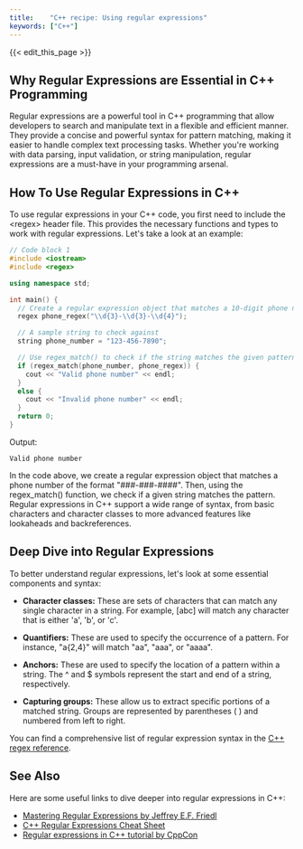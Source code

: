```yaml
---
title:    "C++ recipe: Using regular expressions"
keywords: ["C++"]
---
```


{{< edit_this_page >}}

## Why Regular Expressions are Essential in C++ Programming

Regular expressions are a powerful tool in C++ programming that allow developers to search and manipulate text in a flexible and efficient manner. They provide a concise and powerful syntax for pattern matching, making it easier to handle complex text processing tasks. Whether you're working with data parsing, input validation, or string manipulation, regular expressions are a must-have in your programming arsenal.

## How To Use Regular Expressions in C++

To use regular expressions in your C++ code, you first need to include the \<regex> header file. This provides the necessary functions and types to work with regular expressions. Let's take a look at an example:

```C++
// Code block 1
#include <iostream>
#include <regex>

using namespace std;

int main() {
  // Create a regular expression object that matches a 10-digit phone number
  regex phone_regex("\\d{3}-\\d{3}-\\d{4}");

  // A sample string to check against
  string phone_number = "123-456-7890";

  // Use regex_match() to check if the string matches the given pattern
  if (regex_match(phone_number, phone_regex)) {
    cout << "Valid phone number" << endl;
  }
  else {
    cout << "Invalid phone number" << endl;
  }
  return 0;
}
```
Output:
```
Valid phone number
```

In the code above, we create a regular expression object that matches a phone number of the format "###-###-####". Then, using the regex_match() function, we check if a given string matches the pattern. Regular expressions in C++ support a wide range of syntax, from basic characters and character classes to more advanced features like lookaheads and backreferences.

## Deep Dive into Regular Expressions

To better understand regular expressions, let's look at some essential components and syntax:

- **Character classes:** These are sets of characters that can match any single character in a string. For example, [abc] will match any character that is either 'a', 'b', or 'c'.

- **Quantifiers:** These are used to specify the occurrence of a pattern. For instance, "a{2,4}" will match "aa", "aaa", or "aaaa".

- **Anchors:** These are used to specify the location of a pattern within a string. The ^ and $ symbols represent the start and end of a string, respectively.

- **Capturing groups:** These allow us to extract specific portions of a matched string. Groups are represented by parentheses ( ) and numbered from left to right.

You can find a comprehensive list of regular expression syntax in the [C++ regex reference](https://en.cppreference.com/w/cpp/header/regex).

## See Also

Here are some useful links to dive deeper into regular expressions in C++:

- [Mastering Regular Expressions by Jeffrey E.F. Friedl](https://www.oreilly.com/library/view/regular-expressions-cookbook/9781449327453/)
- [C++ Regular Expressions Cheat Sheet](https://www.cheatography.com/davechild/cheat-sheets/regular-expressions/)
- [Regular expressions in C++ tutorial by CppCon](https://www.youtube.com/watch?v=7VD51F5pEQU)